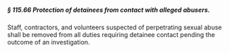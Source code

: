 ##### § 115.66 Protection of detainees from contact with alleged abusers. #####

Staff, contractors, and volunteers suspected of perpetrating sexual abuse shall be removed from all duties requiring detainee contact pending the outcome of an investigation.